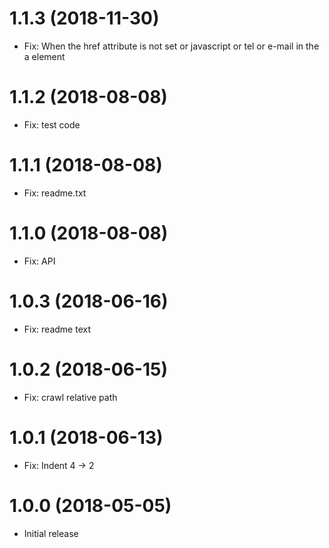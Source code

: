 # 1.1.3 (2018-11-30)

- Fix: When the href attribute is not set or javascript or tel or e-mail in the a element

# 1.1.2 (2018-08-08)

- Fix: test code

# 1.1.1 (2018-08-08)

- Fix: readme.txt

# 1.1.0 (2018-08-08)

- Fix: API

# 1.0.3 (2018-06-16)

- Fix: readme text

# 1.0.2 (2018-06-15)

- Fix: crawl relative path

# 1.0.1 (2018-06-13)

- Fix: Indent 4 -> 2

# 1.0.0 (2018-05-05)

- Initial release
